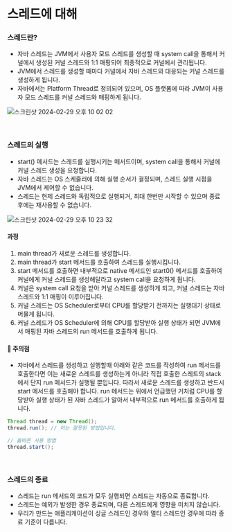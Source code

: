 # 스레드에 대해

### 스레드란?

- 자바 스레드는 JVM에서 사용자 모드 스레드를 생성할 때 system call을 통해서 커널에서 생성된 커널 스레드와 1:1 매핑되어 최종적으로 커널에서 관리됩니다.
- JVM에서 스레드를 생성할 때마다 커널에서 자바 스레드와 대응되는 커널 스레드를 생성하게 됩니다.
- 자바에서는 Platform Thread로 정의되어 있으며, OS 플랫폼에 따라 JVM이 사용자 모드 스레드를 커널 스레드와 매핑하게 됩니다.

![스크린샷 2024-02-29 오후 10 02 02](https://github.com/kdg0209/realizers/assets/80187200/6edfce9e-16c8-4ea2-9c91-ec0b41a85397)

<br>

### 스레드의 실행

- start() 메서드는 스레드를 실행시키는 메서드이며, system call을 통해서 커널에 커널 스레드 생성을 요청합니다.
- 자바 스레드는 OS 스케줄러에 의해 실행 순서가 결정되며, 스레드 실행 시점을 JVM에서 제어할 수 없습니다.
- 스레드는 현제 스레드와 독립적으로 실행되거, 최대 한번만 시작할 수 있으며 종료 후에는 재사용할 수 없습니다.

![스크린샷 2024-02-29 오후 10 23 32](https://github.com/kdg0209/realizers/assets/80187200/d284344b-380e-41b6-8b6d-aaee1c4d8b96)

#### 과정

1. main thread가 새로운 스레드를 생성합니다.
2. main thread가 start 메서드를 호출하여 스레드를 실행시킵니다.
3. start 메서드를 호출하면 내부적으로 native 메서드인 start0() 메서드를 호출하여 커널에게 커널 스레드를 생성해달라고 system call을 요청하게 됩니다.
4. 커널은 system call 요청을 받아 커널 스레드를 생성하게 되고, 커널 스레드는 자바 스레드와 1:1 매핑이 이루어집니다.
5. 커널 스레드는 OS Scheduler로부터 CPU를 할당받기 전까지는 실행대기 상태로 머물게 됩니다.
6. 커널 스레드가 OS Scheduler에 의해 CPU를 할당받아 실행 상태가 되면 JVM에서 매핑된 자바 스레드의 run 메서드를 호출하게 됩니다.

#### 🧨 주의점

- 자바에서 스레드를 생성하고 실행할때 아래와 같은 코드를 작성하여 run 메서드를 호출한다면 이는 새로운 스레드를 생성하는게 아니라 직접 호출한 스레드의 stack에서 단지 run 메서드가 실행될 뿐입니다. 따라서 새로운 스레드를 생성하고 반드시 start 메서드를 호출해야 합니다.
run 메서드는 위에서 언급했던 거처럼 CPU를 할당받아 실행 상태가 된 자바 스레드가 알아서 내부적으로 run 메서드를 호출하게 됩니다.

```java
Thread thread = new Thread();
thread.run(); // 이는 잘못된 방법입니다.

// 옳바른 사용 방법
thread.start();
```

<br>

### 스레드의 종료

- 스레드는 run 메서드의 코드가 모두 실행되면 스레드는 자동으로 종료합니다.
- 스레드는 예외가 발생한 경우 종료되며, 다른 스레드에게 영향을 미치지 않습니다.
- 우리가 만드는 애플리케이션이 싱글 스레드인 경우와 멀티 스레드인 경우에 따라 종료 기준이 다릅니다.
















